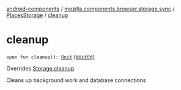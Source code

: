 [android-components](../../index.md) / [mozilla.components.browser.storage.sync](../index.md) / [PlacesStorage](index.md) / [cleanup](./cleanup.md)

# cleanup

`open fun cleanup(): `[`Unit`](https://kotlinlang.org/api/latest/jvm/stdlib/kotlin/-unit/index.html) [(source)](https://github.com/mozilla-mobile/android-components/blob/master/components/browser/storage-sync/src/main/java/mozilla/components/browser/storage/sync/PlacesStorage.kt#L69)

Overrides [Storage.cleanup](../../mozilla.components.concept.storage/-storage/cleanup.md)

Cleans up background work and database connections

